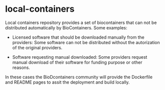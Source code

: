 local-containers
=======================================

Local containers repository provides a set of biocontainers that can not be distributed automatically by BioContainers. Some examples: 

* Licensed software that should be downloaded manually from the providers: Some software can not be distributed without the autorization of the original providers. 

* Software requesting manual downloaded: Some providers request manual download of their software for funding purpose or other reasons. 

In these cases the BioDcontainers community will provide the Dockerfile and README pages to assit the deployment and build locally.  
